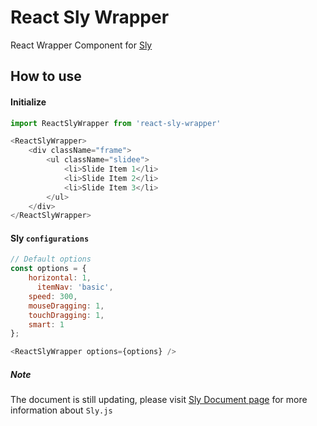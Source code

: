 # React Sly Wrapper #

React Wrapper Component for [Sly](http://darsa.in/sly/)

## How to use

#### Initialize
```javascript
import ReactSlyWrapper from 'react-sly-wrapper'

<ReactSlyWrapper>
    <div className="frame">
        <ul className="slidee">
            <li>Slide Item 1</li>  
            <li>Slide Item 2</li>  
            <li>Slide Item 3</li>  
        </ul>
    </div>
</ReactSlyWrapper>
```

#### Sly `configurations`
```javascript
// Default options
const options = {
	horizontal: 1,
	  itemNav: 'basic',
  	speed: 300,
	mouseDragging: 1,
  	touchDragging: 1,
  	smart: 1
};

<ReactSlyWrapper options={options} />
```

##### Note
The document is still updating, please visit [Sly Document page](https://github.com/darsain/sly/tree/master/docs) for more information about `Sly.js`
